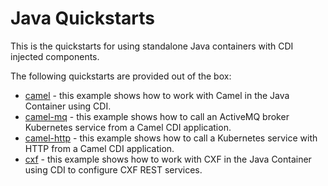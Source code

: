 Java Quickstarts
================

This is the quickstarts for using standalone Java containers with CDI injected components.

The following quickstarts are provided out of the box:

* [camel](camel) - this example shows how to work with Camel in the Java Container using CDI.
* [camel-mq](camel-mq) - this example shows how to call an ActiveMQ broker Kubernetes service from a Camel CDI application.
* [camel-http](camel-http) - this example shows how to call a Kubernetes service with HTTP from a Camel CDI application.
* [cxf](cxf) - this example shows how to work with CXF in the Java Container using CDI to configure CXF REST services.
